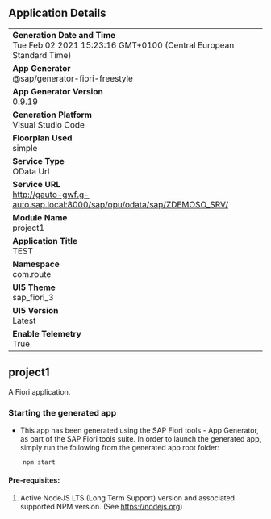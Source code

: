 ## Application Details
|               |
| ------------- |
|**Generation Date and Time**<br>Tue Feb 02 2021 15:23:16 GMT+0100 (Central European Standard Time)|
|**App Generator**<br>@sap/generator-fiori-freestyle|
|**App Generator Version**<br>0.9.19|
|**Generation Platform**<br>Visual Studio Code|
|**Floorplan Used**<br>simple|
|**Service Type**<br>OData Url|
|**Service URL**<br>http://gauto-gwf.g-auto.sap.local:8000/sap/opu/odata/sap/ZDEMOSO_SRV/
|**Module Name**<br>project1|
|**Application Title**<br>TEST|
|**Namespace**<br>com.route|
|**UI5 Theme**<br>sap_fiori_3|
|**UI5 Version**<br>Latest|
|**Enable Telemetry**<br>True|

## project1

A Fiori application.

### Starting the generated app

-   This app has been generated using the SAP Fiori tools - App Generator, as part of the SAP Fiori tools suite.  In order to launch the generated app, simply run the following from the generated app root folder:

```
    npm start
```


#### Pre-requisites:

1. Active NodeJS LTS (Long Term Support) version and associated supported NPM version.  (See https://nodejs.org)


